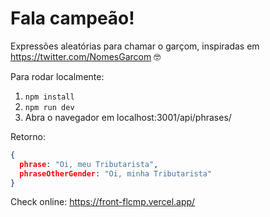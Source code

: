 # Fala campeão!

Expressões aleatórias para chamar o garçom, inspiradas em https://twitter.com/NomesGarcom :nerd_face:

Para rodar localmente:

1. `npm install`
2. `npm run dev`
3. Abra o navegador em localhost:3001/api/phrases/

Retorno:

```json
{
  phrase: "Oi, meu Tributarista",
  phraseOtherGender: "Oi, minha Tributarista"
}
```

Check online:
https://front-flcmp.vercel.app/

